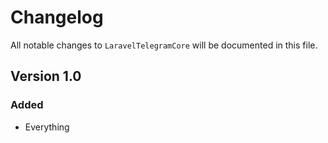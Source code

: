 # Changelog

All notable changes to `LaravelTelegramCore` will be documented in this file.

## Version 1.0

### Added
- Everything
